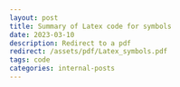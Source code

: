 ```yaml
---
layout: post
title: Summary of Latex code for symbols
date: 2023-03-10
description: Redirect to a pdf
redirect: /assets/pdf/Latex_symbols.pdf
tags: code
categories: internal-posts
---
```

